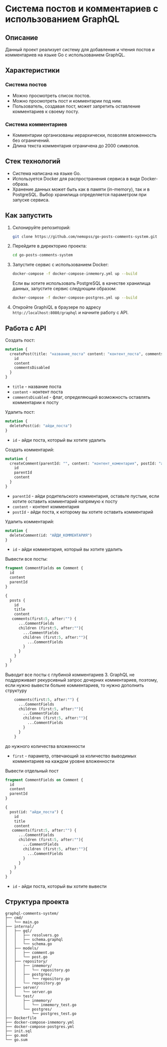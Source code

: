 # Система постов и комментариев с использованием GraphQL

## Описание

Данный проект реализует систему для добавления и чтения постов и комментариев на языке Go с использованием GraphQL.

## Характеристики

### Система постов

- Можно просмотреть список постов.
- Можно просмотреть пост и комментарии под ним.
- Пользователь, создавая пост, может запретить оставление комментариев к своему посту.

### Система комментариев

- Комментарии организованы иерархически, позволяя вложенность без ограничений.
- Длина текста комментария ограничена до 2000 символов.

## Стек технологий

- Система написана на языке Go.
- Используется Docker для распространения сервиса в виде Docker-образа.
- Хранение данных может быть как в памяти (in-memory), так и в PostgreSQL. Выбор хранилища определяется параметром при запуске сервиса.

## Как запустить

1. Склонируйте репозиторий:

   ```bash
   git clone https://github.com/nemopss/go-posts-comments-system.git
   ```

2. Перейдите в директорию проекта:

   ```bash
   cd go-posts-comments-system
   ```

3. Запустите сервис с использованием Docker:

   ```bash
   docker-compose -f docker-compose-inmemory.yml up --build
   ```

   Если вы хотите использовать PostgreSQL в качестве хранилища данных, запустите сервис следующим образом:

   ```bash
   docker-compose -f docker-compose-postgres.yml up --build
   ```

4. Откройте GraphiQL в браузере по адресу `http://localhost:8080/graphql` и начните работу с API.

## Работа с API
Создать пост:
```graphql
mutation {
  createPost(title: "название_поста" content: "контент_поста", commentsDisabled:false) {
    id
    content
    commentsDisabled
  }
}
```
- ```title``` - название поста
- ```content``` - нонтент поста
- ```commentsDisabled``` -  флаг, определяющий возможность оставлять комментарии к посту

Удалить пост:
```graphql
mutation {
  deletePost(id: "айди_поста") 
}
```
- ```id``` - айди поста, который вы хотите удалить

Создать комментарий:
```graphql
mutation {
  createComment(parentId: "", content: "контент_коментария", postId: "айди_поста") {
    id
    parentId
    content
  }
}
```
- ```parentId``` - айди родительского комментария, оставьте пустым, если хотите оставить комментарий напрямую к посту
- ```content``` - контент комментария
- ```postId``` - айди поста, к которому вы хотите оставить комментарий

Удалить комментарий:
```graphql
mutation {
  deleteComment(id: "АЙДИ_КОММЕНТАРИЯ") 
}
```
- ```id``` - айди комментария, который вы хотите удалить

Вывести все посты: 
```graphql
fragment CommentFields on Comment {
  id
  content
  parentId
}

{
  posts {
    id
    title
    content
   comments(first:5, after:"") {
      ...CommentFields
      children (first:5, after:""){
        ...CommentFields
        children (first:5, after:""){
          ...CommentFields
        }
      }
    }
  }
}
```
Выводит все посты с глубиной комментариев 3.
GraphQL не поддерживает рекурсивный запрос дочерних комментариев, поэтому, если нужно вывести больне комментариев, то нужно дополнить структуру 
```graphql
    comments(first:5, after:"") {
      ...CommentFields
      children (first:5, after:""){
        ...CommentFields
        children (first:5, after:""){
          ...CommentFields
        }
      }
    }
```
до нужного количества вложенности

- ```first``` - параметр, отвечающий за количество выводимых комментариев на каждом уровне вложенности

Вывести отдельный пост
```graphql
fragment CommentFields on Comment {
  id
  content
  parentId
}

{
  post(id: "айди_поста") {
    id
    title
    content
   comments(first:5, after:"") {
      ...CommentFields
      children (first:5, after:""){
        ...CommentFields
        children (first:5, after:""){
          ...CommentFields
        }
      }
    }
  }
}
```
- ```id``` - айди поста, который вы хотите вывести

## Структура проекта 
```
graphql-comments-system/
├── cmd/
│   └── main.go
├── internal/
│   ├── gql/
│   │   ├── resolvers.go
│   │   ├── schema.graphql
│   │   └── schema.go
│   ├── models/
│   │   ├── comment.go
│   │   └── post.go
│   ├── repository/
│   │   ├── inmemory/
│   │   │   └── repository.go
│   │   ├── postgres/
│   │   │   └── repository.go
│   │   └── repository.go
│   ├── server/
│   │   └── server.go
│   └── test/
│       ├── inmemory/
│       │   └── inmemory_test.go
│       └── postgres/
│           └── postgres_test.go
├── Dockerfile
├── docker-compose-inmemory.yml
├── docker-compose-postgres.yml
├── init.sql
├── go.mod
└── go.sum
```
